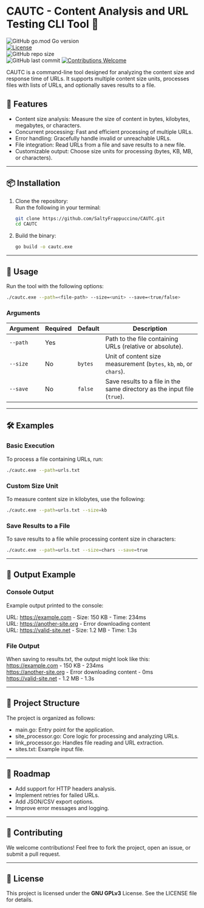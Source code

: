 # CAUTC - Content Analysis and URL Testing CLI Tool 🚀

![GitHub go.mod Go version](https://img.shields.io/github/go-mod/go-version/SaltyFrappuccino/CAUTC) <br/>
[![License](https://img.shields.io/badge/license-GNU%20GPLv3-blue)](https://www.gnu.org/licenses/gpl-3.0.html) <br/>
![GitHub repo size](https://img.shields.io/github/repo-size/SaltyFrappuccino/CAUTC) <br/>
![GitHub last commit](https://img.shields.io/github/last-commit/SaltyFrappuccino/CAUTC)
[![Contributions Welcome](https://img.shields.io/badge/contributions-welcome-orange.svg)](https://github.com/your-repo/CAUTC/issues) <br/>

CAUTC is a command-line tool designed for analyzing the content size and response time of URLs. It supports multiple content size units, processes files with lists of URLs, and optionally saves results to a file.

## 🌟 Features

- Content size analysis: Measure the size of content in bytes, kilobytes, megabytes, or characters.
- Concurrent processing: Fast and efficient processing of multiple URLs.
- Error handling: Gracefully handle invalid or unreachable URLs.
- File integration: Read URLs from a file and save results to a new file.
- Customizable output: Choose size units for processing (bytes, KB, MB, or characters).

---

## 📦 Installation

1. Clone the repository:  
   Run the following in your terminal:
   ```bash
   git clone https://github.com/SaltyFrappuccino/CAUTC.git
   cd CAUTC
   ```

2. Build the binary:
    ```bash 
   go build -o cautc.exe
    ```

---

## 🚀 Usage

Run the tool with the following options:  
```bash
./cautc.exe --path=<file-path> --size=<unit> --save=<true/false>
```

### Arguments

| Argument     | Required | Default   | Description                                                                 |
|--------------|----------|-----------|-----------------------------------------------------------------------------|
| `--path`     | Yes      |           | Path to the file containing URLs (relative or absolute).                   |
| `--size`     | No       | `bytes`   | Unit of content size measurement (`bytes`, `kb`, `mb`, or `chars`).        |
| `--save`     | No       | `false`   | Save results to a file in the same directory as the input file (`true`).   |

---

## 🛠️ Examples

### Basic Execution

To process a file containing URLs, run:  
```bash
./cautc.exe --path=urls.txt
```

### Custom Size Unit

To measure content size in kilobytes, use the following:  
```bash
./cautc.exe --path=urls.txt --size=kb
````

### Save Results to a File

To save results to a file while processing content size in characters:  
```bash
./cautc.exe --path=urls.txt --size=chars --save=true
```

---

## 📄 Output Example

### Console Output

Example output printed to the console:  

URL: https://example.com - Size: 150 KB - Time: 234ms  
URL: https://another-site.org - Error downloading content  
URL: https://valid-site.net - Size: 1.2 MB - Time: 1.3s

### File Output

When saving to results.txt, the output might look like this:  
https://example.com - 150 KB - 234ms  
https://another-site.org - Error downloading content - 0ms  
https://valid-site.net - 1.2 MB - 1.3s

---

## 📂 Project Structure

The project is organized as follows:

- main.go: Entry point for the application.
- site_processor.go: Core logic for processing and analyzing URLs.
- link_processor.go: Handles file reading and URL extraction.
- sites.txt: Example input file.

---

## 🚧 Roadmap

- Add support for HTTP headers analysis.
- Implement retries for failed URLs.
- Add JSON/CSV export options.
- Improve error messages and logging.

---

## 🤝 Contributing

We welcome contributions! Feel free to fork the project, open an issue, or submit a pull request. 

---

## 📜 License

This project is licensed under the **GNU GPLv3** License. See the LICENSE file for details.

